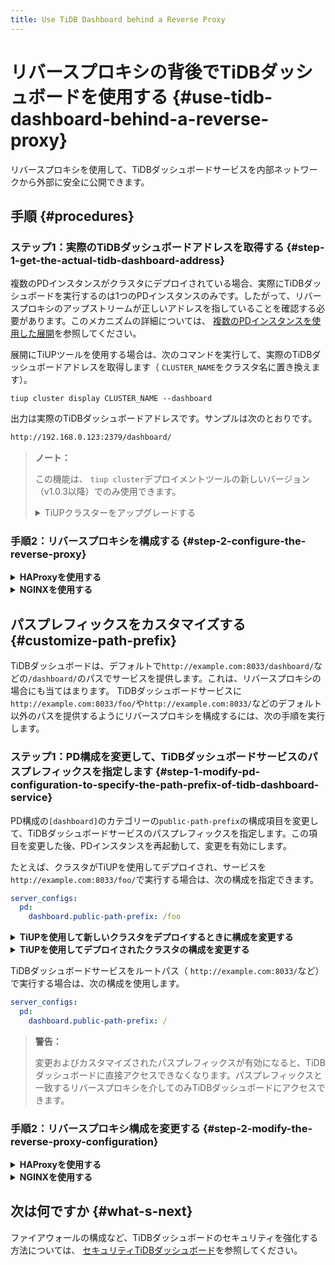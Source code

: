 ```yaml
---
title: Use TiDB Dashboard behind a Reverse Proxy
---
```


# リバースプロキシの背後でTiDBダッシュボードを使用する {#use-tidb-dashboard-behind-a-reverse-proxy}

リバースプロキシを使用して、TiDBダッシュボードサービスを内部ネットワークから外部に安全に公開できます。

## 手順 {#procedures}

### ステップ1：実際のTiDBダッシュボードアドレスを取得する {#step-1-get-the-actual-tidb-dashboard-address}

複数のPDインスタンスがクラスタにデプロイされている場合、実際にTiDBダッシュボードを実行するのは1つのPDインスタンスのみです。したがって、リバースプロキシのアップストリームが正しいアドレスを指していることを確認する必要があります。このメカニズムの詳細については、 [複数のPDインスタンスを使用した展開](/dashboard/dashboard-ops-deploy.md#deployment-with-multiple-pd-instances)を参照してください。

展開にTiUPツールを使用する場合は、次のコマンドを実行して、実際のTiDBダッシュボードアドレスを取得します（ `CLUSTER_NAME`をクラスタ名に置き換えます）。


```shell
tiup cluster display CLUSTER_NAME --dashboard
```

出力は実際のTiDBダッシュボードアドレスです。サンプルは次のとおりです。

```bash
http://192.168.0.123:2379/dashboard/
```

> **ノート：**
>
> この機能は、 `tiup cluster`デプロイメントツールの新しいバージョン（v1.0.3以降）でのみ使用できます。
>
> <details><summary>TiUPクラスターをアップグレードする</summary>
>
> >
> ```bash
> tiup update --self
> tiup update cluster --force
> ```
>
> </details>

### 手順2：リバースプロキシを構成する {#step-2-configure-the-reverse-proxy}

<details><summary><strong>HAProxyを使用する</strong></summary>

リバースプロキシとして[HAProxy](https://www.haproxy.org/)を使用する場合は、次の手順を実行します。

1.  たとえば、 `8033`ポートでTiDBダッシュボードにリバースプロキシを使用します。 HAProxy構成ファイルに、次の構成を追加します。

    
    ```haproxy
    frontend tidb_dashboard_front
      bind *:8033
      use_backend tidb_dashboard_back if { path /dashboard } or { path_beg /dashboard/ }

    backend tidb_dashboard_back
      mode http
      server tidb_dashboard 192.168.0.123:2379
    ```

    `192.168.0.123:2379`を[ステップ1](#step-1-get-the-actual-tidb-dashboard-address)で取得したTiDBダッシュボードの実際のアドレスのIPとポートに置き換えます。

    > **警告：**
    >
    > **このパスのサービスのみ**がリバースプロキシの背後にあることを保証するために、 `use_backend`ディレクティブの`if`の部分を保持する必要があります。そうしないと、セキュリティリスクが発生する可能性があります。 [セキュリティTiDBダッシュボード](/dashboard/dashboard-ops-security.md)を参照してください。

2.  設定を有効にするためにHAProxyを再起動します。

3.  リバースプロキシが有効かどうかをテストします。HAProxyが配置されているマシンの`8033`ポート（ `http://example.com:8033/dashboard/`など）の`/dashboard/`アドレスにアクセスして、TiDBダッシュボードにアクセスします。

</details>

<details><summary><strong>NGINXを使用する</strong></summary>

リバースプロキシとして[NGINX](https://nginx.org/)を使用する場合は、次の手順を実行します。

1.  たとえば、 `8033`ポートでTiDBダッシュボードにリバースプロキシを使用します。 NGINX構成ファイルに、次の構成を追加します。

    
    ```nginx
    server {
        listen 8033;
        location /dashboard/ {
        proxy_pass http://192.168.0.123:2379/dashboard/;
        }
    }
    ```

    `http://192.168.0.123:2379/dashboard/`を[ステップ1](#step-1-get-the-actual-tidb-dashboard-address)で取得したTiDBダッシュボードの実際のアドレスに置き換えます。

    > **警告：**
    >
    > このパスの下のサービスのみがリバースプロキシされるようにするには、 `proxy_pass`ディレクティブの`/dashboard/`パスを保持する必要があります。そうしないと、セキュリティリスクが発生します。 [セキュリティTiDBダッシュボード](/dashboard/dashboard-ops-security.md)を参照してください。

2.  構成を有効にするためにNGINXをリロードします。

    
    ```shell
    sudo nginx -s reload
    ```

3.  リバースプロキシが有効かどうかをテストします。NGINXが配置されているマシンの`8033`ポート（ `http://example.com:8033/dashboard/`など）の`/dashboard/`アドレスにアクセスして、TiDBダッシュボードにアクセスします。

</details>

## パスプレフィックスをカスタマイズする {#customize-path-prefix}

TiDBダッシュボードは、デフォルトで`http://example.com:8033/dashboard/`などの`/dashboard/`のパスでサービスを提供します。これは、リバースプロキシの場合にも当てはまります。 TiDBダッシュボードサービスに`http://example.com:8033/foo/`や`http://example.com:8033/`などのデフォルト以外のパスを提供するようにリバースプロキシを構成するには、次の手順を実行します。

### ステップ1：PD構成を変更して、TiDBダッシュボードサービスのパスプレフィックスを指定します {#step-1-modify-pd-configuration-to-specify-the-path-prefix-of-tidb-dashboard-service}

PD構成の`[dashboard]`のカテゴリーの`public-path-prefix`の構成項目を変更して、TiDBダッシュボードサービスのパスプレフィックスを指定します。この項目を変更した後、PDインスタンスを再起動して、変更を有効にします。

たとえば、クラスタがTiUPを使用してデプロイされ、サービスを`http://example.com:8033/foo/`で実行する場合は、次の構成を指定できます。


```yaml
server_configs:
  pd:
    dashboard.public-path-prefix: /foo
```

<details><summary><strong>TiUPを使用して新しいクラスタをデプロイするときに構成を変更する</strong></summary>

新しいクラスタをデプロイする場合は、上記の構成を`topology.yaml` TiUPトポロジファイルに追加して、クラスタをデプロイできます。具体的な手順については、 [TiUP導入ドキュメント](/production-deployment-using-tiup.md#step-3-initialize-cluster-topology-file)を参照してください。

</details>

<details>

<summary><strong>TiUPを使用してデプロイされたクラスタの構成を変更する</strong></summary>

デプロイされたクラスタの場合：

1.  クラスタの構成ファイルを編集モードで開きます（ `CLUSTER_NAME`をクラスタ名に置き換えます）。

    
    ```shell
    tiup cluster edit-config CLUSTER_NAME
    ```

2.  `server_configs`の`pd`構成で構成アイテムを変更または追加します。 `server_configs`が存在しない場合は、トップレベルに追加します。

    
    ```yaml
    monitored:
      ...
    server_configs:
      tidb: ...
      tikv: ...
      pd:
        dashboard.public-path-prefix: /foo
      ...
    ```

    変更後の構成ファイルは、次のファイルのようになります。

    
    ```yaml
    server_configs:
      pd:
        dashboard.public-path-prefix: /foo
      global:
        user: tidb
        ...
    ```

    または

    
    ```yaml
    monitored:
      ...
    server_configs:
      tidb: ...
      tikv: ...
      pd:
        dashboard.public-path-prefix: /foo
    ```

3.  変更した構成を有効にするために、すべてのPDインスタンスに対してローリングリスタートを実行します（ `CLUSTER_NAME`をクラスタ名に置き換えます）。

    
    ```shell
    tiup cluster reload CLUSTER_NAME -R pd
    ```

詳細については、 [一般的なTiUP操作-構成を変更します](/maintain-tidb-using-tiup.md#modify-the-configuration)を参照してください。

</details>

TiDBダッシュボードサービスをルートパス（ `http://example.com:8033/`など）で実行する場合は、次の構成を使用します。


```yaml
server_configs:
  pd:
    dashboard.public-path-prefix: /
```

> **警告：**
>
> 変更およびカスタマイズされたパスプレフィックスが有効になると、TiDBダッシュボードに直接アクセスできなくなります。パスプレフィックスと一致するリバースプロキシを介してのみTiDBダッシュボードにアクセスできます。

### 手順2：リバースプロキシ構成を変更する {#step-2-modify-the-reverse-proxy-configuration}

<details><summary><strong>HAProxyを使用する</strong></summary>

`http://example.com:8033/foo/`を例にとると、対応するHAProxy構成は次のとおりです。


```haproxy
frontend tidb_dashboard_front
  bind *:8033
  use_backend tidb_dashboard_back if { path /foo } or { path_beg /foo/ }

backend tidb_dashboard_back
  mode http
  http-request set-path %[path,regsub(^/foo/?,/dashboard/)]
  server tidb_dashboard 192.168.0.123:2379
```

`192.168.0.123:2379`を[ステップ1](#step-1-get-the-actual-tidb-dashboard-address)で取得したTiDBダッシュボードの実際のアドレスのIPとポートに置き換えます。

> **警告：**
>
> **このパスのサービスのみ**がリバースプロキシの背後にあることを保証するために、 `use_backend`ディレクティブの`if`の部分を保持する必要があります。そうしないと、セキュリティリスクが発生する可能性があります。 [セキュリティTiDBダッシュボード](/dashboard/dashboard-ops-security.md)を参照してください。

TiDBダッシュボードサービスをルートパス（ `http://example.com:8033/`など）で実行する場合は、次の構成を使用します。

```haproxy
frontend tidb_dashboard_front
  bind *:8033
  use_backend tidb_dashboard_back
backend tidb_dashboard_back
  mode http
  http-request set-path /dashboard%[path]
  server tidb_dashboard 192.168.0.123:2379
```

構成を変更し、変更した構成を有効にするためにHAProxyを再起動します。

</details>

<details><summary><strong>NGINXを使用する</strong></summary>

`http://example.com:8033/foo/`を例にとると、対応するNGINX構成は次のとおりです。


```nginx
server {
  listen 8033;
  location /foo/ {
    proxy_pass http://192.168.0.123:2379/dashboard/;
  }
}
```

`http://192.168.0.123:2379/dashboard/`を[ステップ1](#step-1-get-the-actual-tidb-dashboard-address)で取得したTiDBダッシュボードの実際のアドレスに置き換えます。

> **警告：**
>
> `proxy_pass`ディレクティブの`/dashboard/`パスを保持して**、このパスのサービスのみ**がリバースプロキシの背後にあることを確認する必要があります。そうしないと、セキュリティリスクが発生する可能性があります。 [セキュリティTiDBダッシュボード](/dashboard/dashboard-ops-security.md)を参照してください。

TiDBダッシュボードサービスをルートパス（ `http://example.com:8033/`など）で実行する場合は、次の構成を使用します。


```nginx
server {
  listen 8033;
  location / {
    proxy_pass http://192.168.0.123:2379/dashboard/;
  }
}
```

構成を変更し、変更した構成を有効にするためにNGINXを再起動します。


```shell
sudo nginx -s reload
```

</details>

## 次は何ですか {#what-s-next}

ファイアウォールの構成など、TiDBダッシュボードのセキュリティを強化する方法については、 [セキュリティTiDBダッシュボード](/dashboard/dashboard-ops-security.md)を参照してください。
